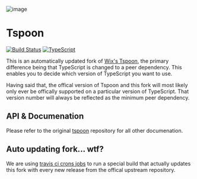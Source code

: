 ![image](logo.png)

# Tspoon
[![Build Status](https://travis-ci.org/brad-jones/tspoon.svg?branch=master)](https://travis-ci.org/brad-jones/tspoon)
[![TypeScript](https://badges.frapsoft.com/typescript/code/typescript.svg?v=101)](https://github.com/ellerbrock/typescript-badges/)

This is an automatically updated fork of [Wix's Tspoon](https://github.com/wix/tspoon),
the primary difference being that TypeScript is changed to a peer dependency.
This enables you to decide which version of TypeScript you want to use.

Having said that, the offical version of Tspoon and this fork will most likely
only ever be offically supported on a particular version of TypeScript. That
version number will always be reflected as the minimum peer dependency.

## API & Documenation
Please refer to the original [tspoon](https://github.com/wix/tspoon)
repository for all other documenation.

## Auto updating fork... wtf?
We are using [travis ci crons jobs](https://docs.travis-ci.com/user/cron-jobs/)
to run a special build that actually updates this fork with every new release
from the offical upstream repository.
